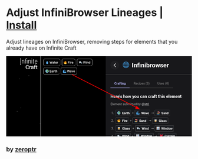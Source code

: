 # Adjust InfiniBrowser Lineages | [Install](https://raw.githubusercontent.com/InfiniteCraftCommunity/userscripts/master/userscripts/AdjustInfiniBrowserLineages/index.user.js)

Adjust lineages on InfiniBrowser, removing steps for elements that you already have on Infinite Craft

![Thumbnail](thumbnail.png)

### by [zeroptr](https://github.com/zptr1)
